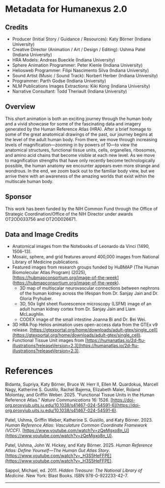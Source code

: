 # Metadata for Humanexus 2.0

## Credits

- Producer (Initial Story / Guidance / Resources): Katy Börner (Indiana University)
- Creative Director (Animation / Art / Design / Editing): Ushma Patel (Indiana University)
- HRA Models: Andreas Bueckle (Indiana University)
- Sphere Animation Programmer: Peter Kienle (Indiana University)
- Heliosweb Programmer: Filipi Nascimento Silva (Indiana University)
- Sound Artist (Music / Sound Track): Norbert Herber (Indiana University)
- Programmer: Parth Godse (Indiana University)
- NLM Publications Images Extractions: Kiki Kong (Indiana University)
- Narrative Consultant: Todd Theriault (Indiana University)

## Overview

This short animation is both an exciting journey through the human body and a vivid showcase for some of the fascinating data and imagery generated by the Human Reference Atlas (HRA). After a brief homage to some of the great anatomical drawings of the past, our journey begins at the level of the adult human body. From there, we move through increasing levels of magnification—zooming in by powers of 10—to view the anatomical structures, functional tissue units, cells, organelles, ribosomes, and amino acid chains that become visible at each new level. As we move to magnification strengths that have only recently become technologically possible, the human anatomy we encounter appears even more strange and wondrous. In the end, we zoom back out to the familiar body view, but we arrive there with an awareness of the amazing worlds that exist within the multiscale human body.

## Sponsor

This work has been funded by the NIH Common Fund through the Office of Strategic Coordination/Office of the NIH Director under awards OT2OD033756 and OT2OD026671.

## Data and Image Credits

- Anatomical images from the Notebooks of Leonardo da Vinci (1490, 1506–13).
- Mosaic, sphere, and grid features around 400,000 images from National Library of Medicine publications. 
- Featured images from research groups funded by HuBMAP (The Human Biomolecular Atlas Program) (2025), [https://hubmapconsortium.org/image-of-the-week] (https://hubmapconsortium.org/image-of-the-week).
  - 3D map of multiscalar neurovascular connections between nephrons of the human kidney across the lifespan from Dr. Sanjay Jain and Dr. Gloria Pryhuber. 
  - 3D, 50x light sheet fluorescence microscopy (LSFM) image of an adult human kidney cortex from Dr. Sanjay Jain and Liam McLaughlin.
  - CODEX image of the small intestine Joanna Bi and Dr. Bei Wei.
- 3D HRA Pop Helios animation uses open-access data from the GTEx v9 release. [https://gtexportal.org/home/downloads/adult-gtex/single_cell](https://gtexportal.org/home/downloads/adult-gtex/single_cell). 
- Functional Tissue Unit images from [https://humanatlas.io/2d-ftu-illustrations?releaseVersion=2.3](https://humanatlas.io/2d-ftu-illustrations?releaseVersion=2.3). 

# References

Bidanta, Supriya, Katy Börner, Bruce W. Herr II, Ellen M. Quardokus, Marcell Nagy, Katherine S. Gustilo, Rachel Bajema, Elizabeth Maier, Roland Molontay, and Griffin Weber. 2025. "Functional Tissue Units in the Human Reference Atlas." *Nature Communications* 16: 1526. [https://doi-org.proxyiub.uits.iu.edu/10.1038/s41467-024-54591-6](https://doi-org.proxyiub.uits.iu.edu/10.1038/s41467-024-54591-6). 

Patel, Ushma, Griffin Weber, Katherine S. Gustilo, and Katy Börner. 2023. *Human Reference Atlas: Vasculature Common Coordinate Framework (VCCF)*. [https://www.youtube.com/watch?v=zQeMgxo8n_U](https://www.youtube.com/watch?v=zQeMgxo8n_U). 

Patel, Ushma, John W. Hickey, and Katy Börner. 2025. *Human Reference Atlas: Define Yourself—The Human Gut Atlas Story*. [https://www.youtube.com/watch?v=_H3S5HeFFPE](https://www.youtube.com/watch?v=_H3S5HeFFPE). 

Sappol, Michael, ed. 2011. *Hidden Treasure: The National Library of Medicine*. New York: Blast Books. ISBN 978-0-922233-42-7.

---




